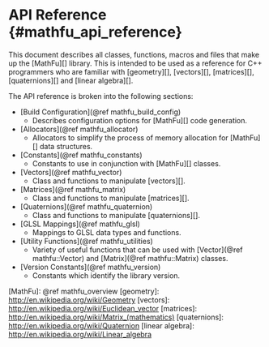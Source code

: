 API Reference    {#mathfu_api_reference}
=============

This document describes all classes, functions, macros and files that make
up the [MathFu][] library.  This is intended to be used as a reference for
C++ programmers who are familiar with [geometry][], [vectors][], [matrices][],
[quaternions][] and [linear algebra][].

The API reference is broken into the following sections:
   * [Build Configuration](@ref mathfu_build_config)
      - Describes configuration options for [MathFu][] code generation.
   * [Allocators](@ref mathfu_allocator)
      - Allocators to simplify the process of memory allocation for [MathFu][]
        data structures.
   * [Constants](@ref mathfu_constants)
      - Constants to use in conjunction with [MathFu][] classes.
   * [Vectors](@ref mathfu_vector)
      - Class and functions to manipulate [vectors][].
   * [Matrices](@ref mathfu_matrix)
      - Class and functions to manipulate [matrices][].
   * [Quaternions](@ref mathfu_quaternion)
      - Class and functions to manipulate [quaternions][].
   * [GLSL Mappings](@ref mathfu_glsl)
      - Mappings to GLSL data types and functions.
   * [Utility Functions](@ref mathfu_utilities)
      - Variety of useful functions that can be used with
        [Vector](@ref mathfu::Vector) and [Matrix](@ref mathfu::Matrix)
        classes.
   * [Version Constants](@ref mathfu_version)
      - Constants which identify the library version.

   [MathFu]: @ref mathfu_overview
   [geometry]: http://en.wikipedia.org/wiki/Geometry
   [vectors]: http://en.wikipedia.org/wiki/Euclidean_vector
   [matrices]: http://en.wikipedia.org/wiki/Matrix_(mathematics)
   [quaternions]: http://en.wikipedia.org/wiki/Quaternion
   [linear algebra]: http://en.wikipedia.org/wiki/Linear_algebra
